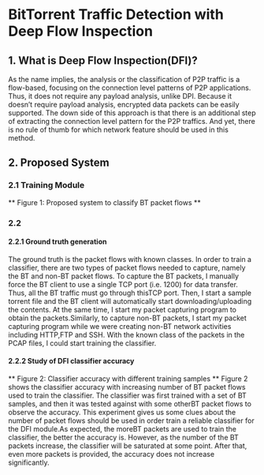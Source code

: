 # BitTorrent Traffic Detection with Deep Flow Inspection
## 1. What is Deep Flow Inspection(DFI)?
As the name implies, the analysis or the classification of P2P traffic is a flow-based, focusing on the connection level patterns of P2P applications. Thus, it does not require any payload analysis, unlike DPI. Because it doesn’t require payload analysis, encrypted data packets can be easily supported. The down side of this approach is that there is an additional step of extracting the connection level pattern for the P2P traffics. And yet, there is no rule of thumb for which network feature should be used in this method. 
## 2. Proposed System
### 2.1 Training Module

** Figure 1: Proposed system to classify BT packet flows **
### 2.2
#### 2.2.1 Ground truth generation
The ground truth is the packet flows with known classes. In order to train a classifier, there are two types of packet flows needed to capture, namely the BT and non-BT packet flows. To capture the BT packets, I manually force the BT client to use a single TCP port (i.e. 1200) for data transfer. Thus, all the BT traffic must go through thisTCP port. Then, I start a sample torrent file and the BT client will automatically start downloading/uploading the contents. At the same time, I start my packet capturing program to obtain the packets.Similarly, to capture non-BT packets, I start my packet capturing program while we were creating non-BT network activities including HTTP,FTP and SSH. With the known class of the packets in the PCAP files, I could start training the classifier.    
#### 2.2.2  Study of DFI classifier accuracy 

** Figure 2: Classifier accuracy with different training samples **
Figure 2 shows the classifier accuracy with increasing number of BT packet flows used to train the classifier. The classifier was first trained with a set of BT samples, and then it was tested against with some otherBT packet flows to observe the accuracy. This experiment gives us some clues about the number of packet flows should be used in order train a reliable classifier for the DFI module.As expected, the moreBT packets are used to train the classifier, the better the accuracy is. However, as the number of the BT packets increase, the classifier will be saturated at some point.  After that, even more packets is provided, the accuracy does not increase significantly.   




